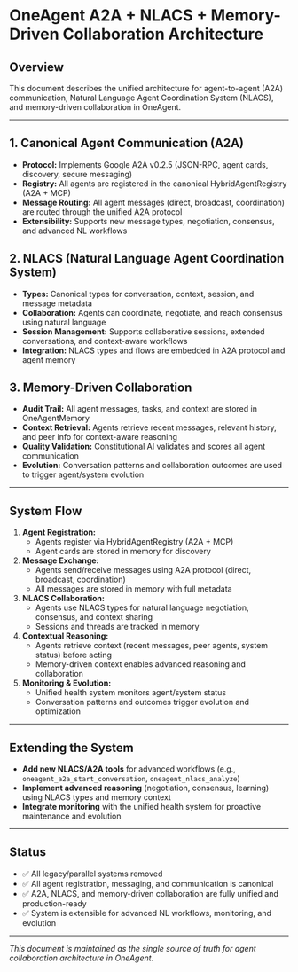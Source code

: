 # OneAgent A2A + NLACS + Memory-Driven Collaboration Architecture

## Overview

This document describes the unified architecture for agent-to-agent (A2A) communication, Natural Language Agent Coordination System (NLACS), and memory-driven collaboration in OneAgent.

---

## 1. Canonical Agent Communication (A2A)

- **Protocol:** Implements Google A2A v0.2.5 (JSON-RPC, agent cards, discovery, secure messaging)
- **Registry:** All agents are registered in the canonical HybridAgentRegistry (A2A + MCP)
- **Message Routing:** All agent messages (direct, broadcast, coordination) are routed through the unified A2A protocol
- **Extensibility:** Supports new message types, negotiation, consensus, and advanced NL workflows

## 2. NLACS (Natural Language Agent Coordination System)

- **Types:** Canonical types for conversation, context, session, and message metadata
- **Collaboration:** Agents can coordinate, negotiate, and reach consensus using natural language
- **Session Management:** Supports collaborative sessions, extended conversations, and context-aware workflows
- **Integration:** NLACS types and flows are embedded in A2A protocol and agent memory

## 3. Memory-Driven Collaboration

- **Audit Trail:** All agent messages, tasks, and context are stored in OneAgentMemory
- **Context Retrieval:** Agents retrieve recent messages, relevant history, and peer info for context-aware reasoning
- **Quality Validation:** Constitutional AI validates and scores all agent communication
- **Evolution:** Conversation patterns and collaboration outcomes are used to trigger agent/system evolution

---

## System Flow

1. **Agent Registration:**
   - Agents register via HybridAgentRegistry (A2A + MCP)
   - Agent cards are stored in memory for discovery
2. **Message Exchange:**
   - Agents send/receive messages using A2A protocol (direct, broadcast, coordination)
   - All messages are stored in memory with full metadata
3. **NLACS Collaboration:**
   - Agents use NLACS types for natural language negotiation, consensus, and context sharing
   - Sessions and threads are tracked in memory
4. **Contextual Reasoning:**
   - Agents retrieve context (recent messages, peer agents, system status) before acting
   - Memory-driven context enables advanced reasoning and collaboration
5. **Monitoring & Evolution:**
   - Unified health system monitors agent/system status
   - Conversation patterns and outcomes trigger evolution and optimization

---

## Extending the System

- **Add new NLACS/A2A tools** for advanced workflows (e.g., `oneagent_a2a_start_conversation`, `oneagent_nlacs_analyze`)
- **Implement advanced reasoning** (negotiation, consensus, learning) using NLACS types and memory context
- **Integrate monitoring** with the unified health system for proactive maintenance and evolution

---

## Status

- ✅ All legacy/parallel systems removed
- ✅ All agent registration, messaging, and communication is canonical
- ✅ A2A, NLACS, and memory-driven collaboration are fully unified and production-ready
- ✅ System is extensible for advanced NL workflows, monitoring, and evolution

---

_This document is maintained as the single source of truth for agent collaboration architecture in OneAgent._

